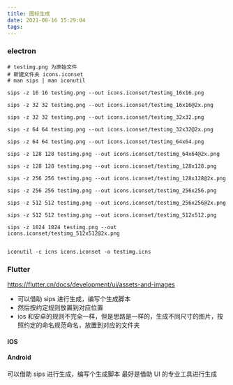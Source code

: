 ```yaml
---
title: 图标生成
date: 2021-08-16 15:29:04
tags:
---
```


### electron

```
# testimg.png 为原始文件
# 新建文件夹 icons.iconset
# man sips | man iconutil

sips -z 16 16 testimg.png --out icons.iconset/testimg_16x16.png

sips -z 32 32 testimg.png --out icons.iconset/testimg_16x16@2x.png

sips -z 32 32 testimg.png --out icons.iconset/testimg_32x32.png

sips -z 64 64 testimg.png --out icons.iconset/testimg_32x32@2x.png

sips -z 64 64 testimg.png --out icons.iconset/testimg_64x64.png

sips -z 128 128 testimg.png --out icons.iconset/testimg_64x64@2x.png

sips -z 128 128 testimg.png --out icons.iconset/testimg_128x128.png

sips -z 256 256 testimg.png --out icons.iconset/testimg_128x128@2x.png

sips -z 256 256 testimg.png --out icons.iconset/testimg_256x256.png

sips -z 512 512 testimg.png --out icons.iconset/testimg_256x256@2x.png

sips -z 512 512 testimg.png --out icons.iconset/testimg_512x512.png

sips -z 1024 1024 testimg.png --out icons.iconset/testimg_512x512@2x.png


iconutil -c icns icons.iconset -o testimg.icns

```

### Flutter

https://flutter.cn/docs/development/ui/assets-and-images

- 可以借助 sips 进行生成，编写个生成脚本
- 然后按约定规则放置到对应位置
- ios 和安卓的规则不完全一样，但是思路是一样的，生成不同尺寸的图片，按照约定的命名规范命名，放置到对应的文件夹

#### IOS

#### Android

可以借助 sips 进行生成，编写个生成脚本
最好是借助 UI 的专业工具进行生成
